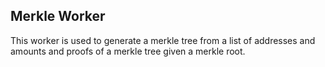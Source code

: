 ## Merkle Worker

This worker is used to generate a merkle tree from a list of addresses and amounts
and proofs of a merkle tree given a merkle root.
